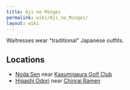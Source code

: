 ```yaml
---
title: Aji no Mingei
permalink: wiki/Aji_no_Mingei/
layout: wiki
---
```


Waitresses wear "traditional" Japanese outfits.

Locations
---------

-   [Noda Sen](/wiki/Noda_Sen "wikilink") near [Kasumigaura Golf
    Club](/wiki/Kasumigaura_Golf_Club "wikilink")
-   [Higashi Odori](/wiki/Higashi_Odori "wikilink") near [Chinrai
    Ramen](/wiki/Chinrai_Ramen "wikilink")

